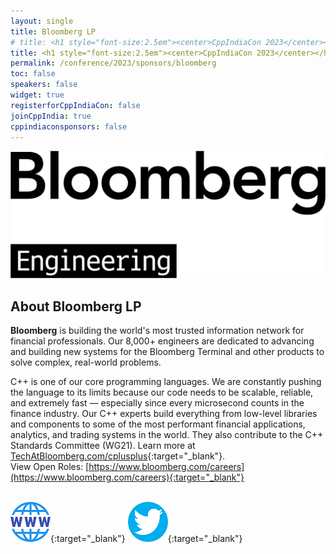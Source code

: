 ```yaml
---
layout: single
title: Bloomberg LP
# title: <h1 style="font-size:2.5em"><center>CppIndiaCon 2023</center></h1><center><p style="font-size:1.5em">Gold Sponsor
title: <h1 style="font-size:2.5em"><center>CppIndiaCon 2023</center></h1><center><p style="font-size:1.5em">The C++ festival of India</p><p style="font-size:1.5em"><mark style="background-color:gold;"><strong>Gold Sponsor</strong></mark>
permalink: /conference/2023/sponsors/bloomberg
toc: false
speakers: false
widget: true
registerforCppIndiaCon: false
joinCppIndia: true
cppindiaconsponsors: false
---
```


<div style="text-align: center;">
  <a href="https://www.techatbloomberg.com/"  target="_blank">
    <img src="/conference/2023/sponsors/bloomberg.png" alt="Bloomberg LP" title="Bloomberg LP">
  </a>
</div>
<!-- <center> Modelling Silicon Dreams</center> -->
<!-- <h1 style="font-size:2em; color:blue"><center>Modelling Silicon Dreams</center></h1> -->

## About Bloomberg LP
**Bloomberg** is building the world's most trusted information network for financial professionals. Our 8,000+ engineers are dedicated to advancing and building new systems for the Bloomberg Terminal and other products to solve complex, real-world problems. ​<br>

C++ is one of our core programming languages. We are constantly pushing the language to its limits because our code needs to be scalable, reliable, and extremely fast — especially since every microsecond counts in the finance industry. Our C++ experts build everything from low-level libraries and components to some of the most performant financial applications, analytics, and trading systems in the world. They also contribute to the C++ Standards Committee (WG21). Learn more at [TechAtBloomberg.com/cplusplus](http://www.techatbloomberg.com/cplusplus){:target="_blank"}.<br>
View Open Roles: [https://www.bloomberg.com/careers](https://www.bloomberg.com/careers){:target="_blank"}
<br><br>

[![Bloomberg LP](/assets/images/www.png "Bloomberg LP")](https://www.TechAtBloomberg.com){:target="_blank"}
[![Bloomberg LP](/assets/images/twitter.png "Bloomberg LP")](https://twitter.com/TechAtBloomberg){:target="_blank"}
<!-- [![Bloomberg LP](/assets/images/linkedin.png "Bloomberg LP")](#){:target="_blank"} -->
<!-- [![Bloomberg LP](/assets/images/facebook.jpg "Bloomberg LP")](#){:target="_blank"} -->
<!--  -->

<pre>















































</pre>
